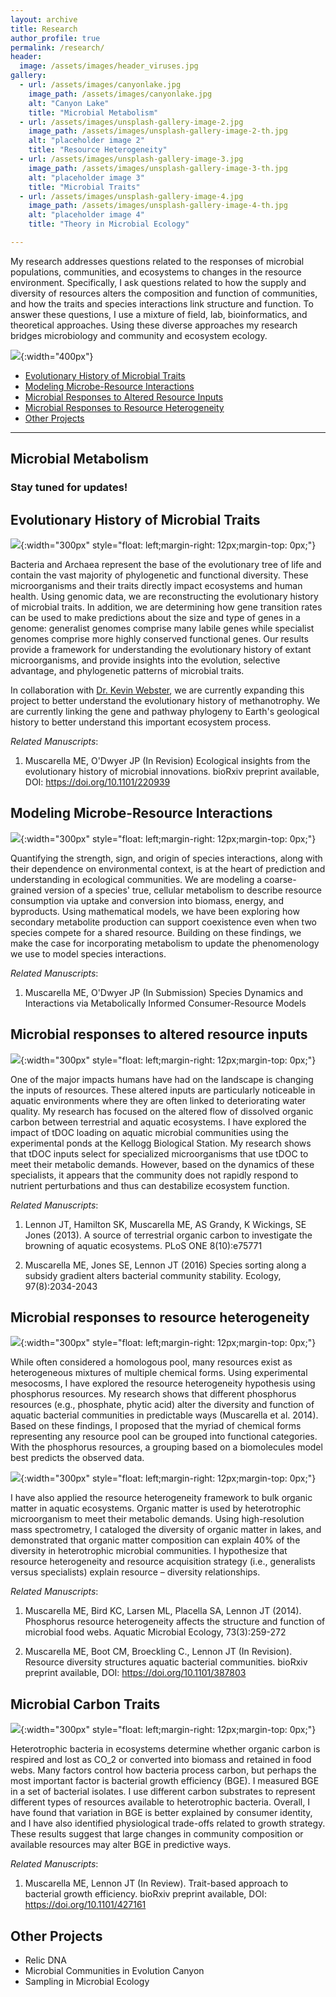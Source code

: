 ```yaml
---
layout: archive
title: Research
author_profile: true
permalink: /research/
header:
  image: /assets/images/header_viruses.jpg
gallery:
  - url: /assets/images/canyonlake.jpg
    image_path: /assets/images/canyonlake.jpg
    alt: "Canyon Lake"
    title: "Microbial Metabolism"
  - url: /assets/images/unsplash-gallery-image-2.jpg
    image_path: /assets/images/unsplash-gallery-image-2-th.jpg
    alt: "placeholder image 2"
    title: "Resource Heterogeneity"
  - url: /assets/images/unsplash-gallery-image-3.jpg
    image_path: /assets/images/unsplash-gallery-image-3-th.jpg
    alt: "placeholder image 3"
    title: "Microbial Traits"
  - url: /assets/images/unsplash-gallery-image-4.jpg
    image_path: /assets/images/unsplash-gallery-image-4-th.jpg
    alt: "placeholder image 4"
    title: "Theory in Microbial Ecology"

---
```


My research addresses questions related to the responses of microbial populations, communities, and ecosystems to changes in the resource environment. Specifically, I ask questions related to how the supply and diversity of resources alters the composition and function of communities, and how the traits and species interactions link structure and function. To answer these questions, I use a mixture of field, lab, bioinformatics, and theoretical approaches. Using these diverse approaches my research bridges microbiology and community and ecosystem ecology.

![](/assets/images/ConceptualFigure.png){:width="400px"}




+ [Evolutionary History of Microbial Traits](#evolutionary-history-of-microbial-traits)
+ [Modeling Microbe-Resource Interactions](#modeling-microbe-resource-interactions)
+ [Microbial Responses to Altered Resource Inputs](#microbial-responses-to-altered-resource-inputs)
+ [Microbial Responses to Resource Heterogeneity](#microbial-responses-to-resource-heterogeneity)
+ [Other Projects](#other-projects)

---

## Microbial Metabolism

### Stay tuned for updates!

## Evolutionary History of Microbial Traits ##

![](/assets/images/EvolutionaryHistory.png){:width="300px"
style="float: left;margin-right: 12px;margin-top: 0px;"}

Bacteria and Archaea represent the base of the evolutionary tree of life and contain the vast majority of phylogenetic and functional diversity. These microorganisms and their traits directly impact ecosystems and human health. Using genomic data, we are reconstructing the evolutionary history of microbial traits. In addition, we are determining how gene transition rates can be used to make predictions about the size and type of genes in a genome: generalist genomes comprise many labile genes while specialist genomes comprise more highly conserved functional genes. Our results provide a framework for understanding the evolutionary history of extant microorganisms, and provide insights into the evolution, selective advantage, and phylogenetic patterns of microbial traits.

In collaboration with [Dr. Kevin Webster](https://websterkgd.com/), we are currently expanding this project to better understand the evolutionary history of methanotrophy. We are currently linking the gene and pathway phylogeny to Earth's geological history to better understand this important ecosystem process.

*Related Manuscripts*:
1. Muscarella ME, O'Dwyer JP (In Revision) Ecological insights from the evolutionary history of microbial innovations. bioRxiv preprint available, DOI: https://doi.org/10.1101/220939


## Modeling Microbe-Resource Interactions ##

![](/assets/images/MetaCPAR.png){:width="300px"
style="float: left;margin-right: 12px;margin-top: 0px;"}

Quantifying the strength, sign, and origin of species interactions, along with their dependence on environmental context, is at the heart of prediction and understanding in ecological communities. We are modeling a coarse-grained version of a species' true, cellular metabolism to describe resource consumption via uptake and conversion into biomass, energy, and byproducts. Using mathematical models, we have been exploring how secondary metabolite production can support coexistence even when two species compete for a shared resource. Building on these findings, we make the case for incorporating metabolism to update the phenomenology we use to model species interactions.

*Related Manuscripts*:
1. Muscarella ME, O'Dwyer JP (In Submission) Species Dynamics and Interactions via Metabolically Informed Consumer-Resource Models


## Microbial responses to altered resource inputs ##

![](/assets/images/ponds_stability.png){:width="300px"
style="float: left;margin-right: 12px;margin-top: 0px;"}

One of the major impacts humans have had on the landscape is changing the inputs of resources. These altered inputs are particularly noticeable in aquatic environments where they are often linked to deteriorating water quality. My research has focused on the altered flow of dissolved organic carbon between terrestrial and aquatic ecosystems. I have explored the impact of tDOC loading on aquatic microbial communities using the experimental ponds at the Kellogg Biological Station. My research shows that tDOC inputs select for specialized microorganisms that use tDOC to meet their metabolic demands. However, based on the dynamics of these specialists, it appears that the community does not rapidly respond to nutrient perturbations and thus can destabilize ecosystem function.

*Related Manuscripts*:
1. Lennon JT, Hamilton SK, Muscarella ME, AS Grandy, K Wickings, SE Jones (2013).  A source of terrestrial organic carbon to investigate the browning of aquatic ecosystems. PLoS ONE 8(10):e75771

2. Muscarella ME, Jones SE, Lennon JT (2016) Species sorting along a subsidy gradient alters bacterial community stability. Ecology, 97(8):2034-2043

## Microbial responses to resource heterogeneity  

![](/assets/images/p_molecules.png){:width="300px"
style="float: left;margin-right: 12px;margin-top: 0px;"}

While often considered a homologous pool, many resources exist as heterogeneous mixtures of multiple chemical forms. Using experimental mesocosms, I have explored the resource heterogeneity hypothesis using phosphorus resources. My research shows that different phosphorus resources (e.g., phosphate, phytic acid) alter the diversity and function of aquatic bacterial communities in predictable ways (Muscarella et al. 2014). Based on these findings, I proposed that the myriad of chemical forms representing any resource pool can be grouped into functional categories. With the phosphorus resources, a grouping based on a biomolecules model best predicts the observed data.

![](/assets/images/DOM_diversity.png){:width="300px"
style="float: left;margin-right: 12px;margin-top: 0px;"}

I have also applied the resource heterogeneity framework to bulk organic matter in aquatic ecosystems. Organic matter is used by heterotrophic microorganism to meet their metabolic demands. Using high-resolution mass spectrometry, I cataloged the diversity of organic matter in lakes, and demonstrated that organic matter composition can explain 40% of the diversity in heterotrophic microbial communities. I hypothesize that resource heterogeneity and resource acquisition strategy (i.e., generalists versus specialists) explain resource – diversity relationships.

*Related Manuscripts*:
1. Muscarella ME, Bird KC, Larsen ML, Placella SA, Lennon JT (2014).  Phosphorus resource heterogeneity affects the structure and function of microbial food webs. Aquatic Microbial Ecology, 73(3):259-272

2. Muscarella ME, Boot CM, Broeckling C., Lennon JT (In Revision). Resource diversity structures aquatic bacterial communities. bioRxiv preprint available, DOI: https://doi.org/10.1101/387803


## Microbial Carbon Traits

![](/assets/images/Carbon_bge.png){:width="300px"
style="float: left;margin-right: 12px;margin-top: 0px;"}

Heterotrophic bacteria in ecosystems determine whether organic carbon is respired and lost as CO_2 or converted into biomass and retained in food webs. Many factors control how bacteria process carbon, but perhaps the most important factor is bacterial growth efficiency (BGE). I measured BGE in a set of bacterial isolates. I use different carbon substrates to represent different types of resources available to heterotrophic bacteria. Overall, I have found that variation in BGE is better explained by consumer identity, and I have also identified physiological trade-offs related to growth strategy. These results suggest that large changes in community composition or available resources may alter BGE in predictive ways.

*Related Manuscripts*:
1. Muscarella ME, Lennon JT (In Review). Trait-based approach to bacterial growth efficiency. bioRxiv preprint available, DOI: https://doi.org/10.1101/427161


## Other Projects

+ Relic DNA
+ Microbial Communities in Evolution Canyon
+ Sampling in Microbial Ecology
